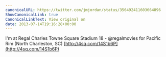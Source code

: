 ```yaml
---
canonicalURL: https://twitter.com/jmjordan/status/356492411603664896
ShowCanonicalLink: true
CanonicalLinkText: View original on
date: 2013-07-14T19:16:28+00:00
---
```

I'm at Regal Charles Towne Square Stadium 18 - @regalmovies for Pacific Rim (North Charleston, SC) [http://4sq.com/14S1b6P](http://4sq.com/14S1b6P)